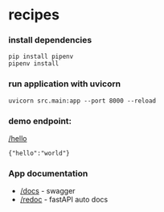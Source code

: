 # recipes


### install dependencies

````
pip install pipenv
pipenv install 
````

### run application with uvicorn

````
uvicorn src.main:app --port 8000 --reload
````


### demo endpoint:

[/hello](http://127.0.0.1:8000/hello)

````
{"hello":"world"}
````

### App documentation
* [/docs](http://127.0.0.1:8000/docs) - swagger
* [/redoc](http://127.0.0.1:8000/redoc) - fastAPI auto docs

